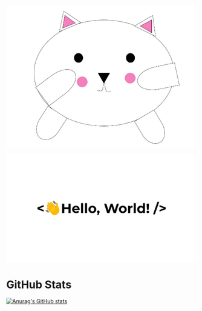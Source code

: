 
<img src="https://github.com/CuteQQQ/CuteQQQ/blob/main/Cat think.jpg?raw=true" width="1000">


![HI THERE👋](https://github.com/cutebear0123/cutebear0123/blob/main/hello%20world.gif?raw=true "Hi there ")


# GitHub Stats

[![Anurag's GitHub stats](https://github-readme-stats.vercel.app/api?username=CuteQQQ)](https://github.com/CuteQQQ)

<img scr="https://github.com/CuteQQQ/CuteQQQ/blob/main/mona-whisper.gif?raw=true" width="10000">
